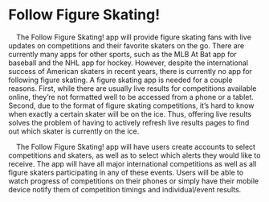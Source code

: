 # Follow Figure Skating!

&nbsp;&nbsp;&nbsp;&nbsp;The Follow Figure Skating! app will provide figure skating fans with live updates on competitions and their favorite skaters on the go.  There are currently many apps for other sports, such as the MLB At Bat app for baseball and the NHL app for hockey.  However, despite the international success of American skaters in recent years, there is currently no app for following figure skating. A figure skating app is needed for a couple reasons. First, while there are usually live results for competitions available online, they’re not formatted well to be accessed from a phone or a tablet. Second, due to the format of figure skating competitions, it’s hard to know when exactly a certain skater will be on the ice. Thus, offering live results solves the problem of having to actively refresh live results pages to find out which skater is currently on the ice. 

&nbsp;&nbsp;&nbsp;&nbsp;The Follow Figure Skating! app will have users create accounts to select competitions and skaters, as well as to select which alerts they would like to receive.  The app will have all major international competitions as well as all figure skaters participating in any of these events.  Users will be able to watch progress of competitions on their phones or simply have their mobile device notify them of competition timings and individual/event results.

